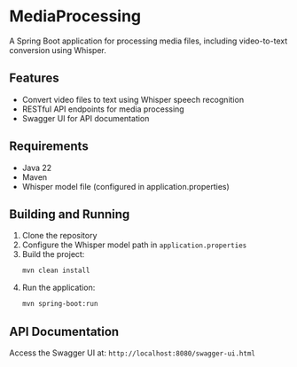 # MediaProcessing

A Spring Boot application for processing media files, including video-to-text conversion using Whisper.

## Features

- Convert video files to text using Whisper speech recognition
- RESTful API endpoints for media processing
- Swagger UI for API documentation

## Requirements

- Java 22
- Maven
- Whisper model file (configured in application.properties)

## Building and Running

1. Clone the repository
2. Configure the Whisper model path in `application.properties`
3. Build the project:
   ```bash
   mvn clean install
   ```
4. Run the application:
   ```bash
   mvn spring-boot:run
   ```

## API Documentation

Access the Swagger UI at: `http://localhost:8080/swagger-ui.html`
